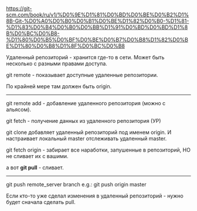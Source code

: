 https://git-scm.com/book/ru/v1/%D0%9E%D1%81%D0%BD%D0%BE%D0%B2%D1%8B-Git-%D0%A0%D0%B0%D0%B1%D0%BE%D1%82%D0%B0-%D1%81-%D1%83%D0%B4%D0%B0%D0%BB%D1%91%D0%BD%D0%BD%D1%8B%D0%BC%D0%B8-%D1%80%D0%B5%D0%BF%D0%BE%D0%B7%D0%B8%D1%82%D0%BE%D1%80%D0%B8%D1%8F%D0%BC%D0%B8

Удаленный репозиторий - хранится где-то в сети.
Может быть несколько с разными правами доступа.


git remote - показывает доступные удаленные репозитории.

По крайней мере там должен быть origin.

----------

git remote add - добавление удаленного репозитория (можно с альясом).

git fetch - получение данных из удаленного репозитория (УР)


git clone добавляет удаленный репозиторий под именем origin. И настраивает локальный master отслеживать удаленный master.

git fetch origin - забирает все наработки, запушенные в репозиторий, НО не сливает их с вашими.

а вот **git pull** - сливает.

--------

git push remote_server branch
e.g.: git push origin master

Если кто-то уже сделал изменения в удаленный репозиторий - нужно будет сначала сделать pull.








